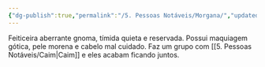 ```yaml
---
{"dg-publish":true,"permalink":"/5. Pessoas Notáveis/Morgana/","updated":"2025-06-15T19:41:58.234-03:00"}
---
```


Feiticeira aberrante gnoma, tímida quieta e reservada. Possui maquiagem gótica, pele morena e cabelo mal cuidado. Faz um grupo com [[5. Pessoas Notáveis/Caim\|Caim]] e eles acabam ficando juntos.